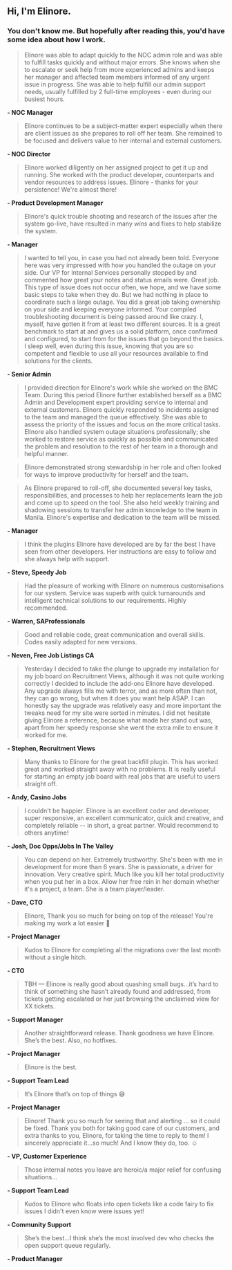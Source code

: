 ## Hi, I'm Elinore. 

### You don't know me. But hopefully after reading this, you'd have some idea about how I work.

> Elinore was able to adapt quickly to the NOC admin role and was able to fulfill tasks quickly and without major errors. She knows when she to escalate or seek help from more experienced admins and keeps her manager and affected team members informed of any urgent issue in progress. She was able to help fulfill our admin support needs, usually fulfilled by 2 full-time employees - even during our busiest hours.

**- NOC Manager**

> Elinore continues to be a subject-matter expert especially when there are client issues as she prepares to roll off her team. She remained to be focused and delivers value to her internal and external customers.

**- NOC Director**

> Elinore worked diligently on her assigned project to get it up and running. She worked with the product developer, counterparts and vendor resources to address issues. Elinore - thanks for your persistence! We're almost there!

**- Product Development Manager**

> Elinore's quick trouble shooting and research of the issues after the system go-live, have resulted in many _wins_ and fixes to help stabilize the system.

**- Manager**

> I wanted to tell you, in case you had not already been told. Everyone here was very impressed with how you handled the outage on your side. Our VP for Internal Services personally stopped by and commented how great your notes and status emails were. Great job. This type of issue does not occur often, we hope, and we have some basic steps to take when they do. But we had nothing in place to coordinate such a large outage. You did a great job taking ownership on your side and keeping everyone informed. Your compiled troubleshooting document is being passed around like crazy. I, myself, have gotten it from at least two different sources. It is a great benchmark to start at and gives us a solid platform, once confirmed and configured, to start from for the issues that go beyond the basics. I sleep well, even during this issue, knowing that you are so competent and flexible to use all your resources available to find solutions for the clients.

**- Senior Admin**

> I provided direction for Elinore's work while she worked on the BMC Team. During this period Elinore further established herself as a BMC Admin and Development expert providing service to internal and external customers. Elinore quickly responded to incidents assigned to the team and managed the queue effectively. She was able to assess the priority of the issues and focus on the more critical tasks. Elinore also handled system outage situations professionally; she worked to restore service as quickly as possible and communicated the problem and resolution to the rest of her team in a thorough and helpful manner.

> Elinore demonstrated strong stewardship in her role and often looked for ways to improve productivity for herself and the team.

> As Elinore prepared to roll-off, she documented several key tasks, responsibilities, and processes to help her replacements learn the job and come up to speed on the tool. She also held weekly training and shadowing sessions to transfer her admin knowledge to the team in Manila. Elinore's expertise and dedication to the team will be missed.

**- Manager**

> I think the plugins Elinore have developed are by far the best I have seen from other developers. Her instructions are easy to follow and she always help with support.

**- Steve, Speedy Job**

> Had the pleasure of working with Elinore on numerous customisations for our system. Service was superb with quick turnarounds and intelligent technical solutions to our requirements. Highly recommended.

**- Warren, SAProfessionals**

> Good and reliable code, great communication and overall skills. Codes easily adapted for new versions.

**- Neven, Free Job Listings CA**

> Yesterday I decided to take the plunge to upgrade my installation for my job board on Recruitment Views, although it was not quite working correctly I decided to include the add-ons Elinore have developed. Any upgrade always fills me with terror, and as more often than not, they can go wrong, but when it does you want help ASAP. I can honestly say the upgrade was relatively easy and more important the tweaks need for my site were sorted in minutes. I did not hesitate giving Elinore a reference, because what made her stand out was, apart from her speedy response she went the extra mile to ensure it worked for me.

**- Stephen, Recruitment Views**

> Many thanks to Elinore for the great backfill plugin. This has worked great and worked straight away with no problems. It is really useful for starting an empty job board with real jobs that are useful to users straight off.

**- Andy, Casino Jobs**

> I couldn't be happier. Elinore is an excellent coder and developer, super responsive, an excellent communicator, quick and creative, and completely reliable -- in short, a great partner. Would recommend to others anytime!

**- Josh, Doc Opps/Jobs In The Valley**

> You can depend on her. Extremely trustworthy. She's been with me in development for more than 6 years. She is passionate, a driver for innovation. Very creative spirit. Much like you kill her total productivity when you put her in a box. Allow her free rein in her domain whether it's a project, a team. She is a team player/leader.

**- Dave, CTO**

> Elinore, Thank you so much for being on top of the release! You're making my work a lot easier 🙂

**- Project Manager**

> Kudos to Elinore for completing all the migrations over the last month without a single hitch.

**- CTO**

> TBH — Elinore is really good about quashing small bugs...it’s hard to think of something she hasn’t already found and addressed, from tickets getting escalated or her just browsing the unclaimed view for XX tickets.

**- Support Manager**

> Another straightforward release. Thank goodness we have Elinore. She’s the best. Also, no hotfixes. 

**- Project Manager**

> Elinore is the best.

**- Support Team Lead**

> It’s Elinore that’s on top of things :sweat_smile:

**- Project Manager**

> Elinore! Thank you so much for seeing that and alerting ... so it could be fixed. Thank you both for taking good care of our customers, and extra thanks to you, Elinore, for taking the time to reply to them! I sincerely appreciate it…so much! And I know they do, too. :relaxed:

**- VP, Customer Experience**

> Those internal notes you leave are heroic/a major relief for confusing situations...

**- Support Team Lead**

> Kudos to Elinore who floats into open tickets like a code fairy to fix issues I didn't even know were issues yet!

**- Community Support**

> She’s the best...I think she’s the most involved dev who checks the open support queue regularly.

**- Product Manager**

<!--
**elinoretenorio/elinoretenorio** is a ✨ _special_ ✨ repository because its `README.md` (this file) appears on your GitHub profile.

Here are some ideas to get you started:

- 🔭 I’m currently working on ...
- 🌱 I’m currently learning ...
- 👯 I’m looking to collaborate on ...
- 🤔 I’m looking for help with ...
- 💬 Ask me about ...
- 📫 How to reach me: ...
- 😄 Pronouns: ...
- ⚡ Fun fact: ...
-->
